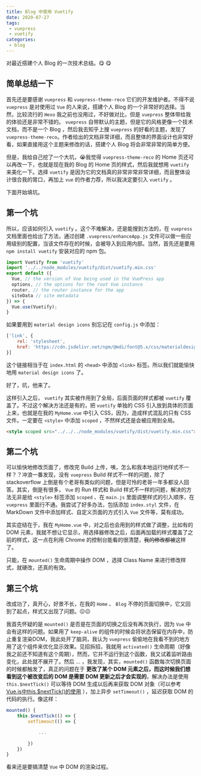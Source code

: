 ```yaml
---
title: Blog 中使用 Vuetify
date: 2020-07-27
tags:
 - vuepress
 - vuetify
categories: 
 - blog
---
```


对最近搭建个人 Blog 的一次技术总结。:yum: :yum:

<!-- more -->

## 简单总结一下

首先还是要感谢 `vuepress` 和 `vuepress-theme-reco` 它们的开发维护者。不得不说 `vuepress` 是对使用过 `Vue` 的人来说，搭建个人 Blog 的一个非常好的选择。当然，比较流行的 `Hexo` 我之前也没用过，不好做对比，但是 `vuepress` 整体带给我的体验还是非常不错的。 `vuepress` 自带默认的主题，但是它的风格更像一个技术文档，而不是一个 Blog ，然后我去知乎上搜 `vuepress` 的好看的主题，发现了 `vuepress-theme-reco`。作者给出的文档非常详细，而且整体的界面设计也非常好看，如果直接用这个主题来修改的话，搭建个人 Blog 将会非常非常的简单方便。

但是，我给自己挖了一个大坑，:sob:我觉得 `vuepress-theme-reco` 的 Home 页还可以再改一下，也就是现在我的 Blog 的 Home 页的样式，然后我就想用 `vuetify` 来美化一下。选择 `vuetify` 是因为它的文档真的非常非常非常详细，而且整体设计很合我的胃口，再加上 `vue` 的作者力荐，所以我决定要引入 `vuetify` 。

下面开始填坑。

## 第一个坑

所以，应该如何引入 `vuetify` 。这个不难解决，还是能搜到方法的，在 `vuepress` 文档里面也给出了方法，通过创建 `.vuepress/enhanceApp.js` 文件可以做一些应用级别的配置，当该文件存在的时候，会被导入到应用内部。当然，首先还是要用 `npm install vuetify` 安装对应的 npm 包。

```js
import Vuetify from 'vuetify'
import '../../node_modules/vuetify/dist/vuetify.min.css'
export default ({
  Vue, // the version of Vue being used in the VuePress app
  options, // the options for the root Vue instance
  router, // the router instance for the app
  siteData // site metadata
}) => {
  Vue.use(Vuetify);
}
```
如果要用到 `material design icons` 别忘记在 `config.js` 中添加：

```js
['link', {
    rel: 'stylesheet',
    href: 'https://cdn.jsdelivr.net/npm/@mdi/font@5.x/css/materialdesignicons.min.css'
}]
```
这个链接相当于在 `index.html` 的 `<head>` 中添加 `<link>` 标签。所以我们就能愉快地用 `material design icons` 了。

好了，坑，他来了。

这样引入之后， `vuetify` 其实被作用到了全局，后面页面的样式都被 `vuetify` 覆盖了。不过这个解决方法还是有的，把 `vuetify` 单独的 CSS 引入放到具体的页面上来，也就是在我的 `MyHome.vue` 中引入 CSS，因为，造成样式混乱的只有 CSS 文件。一定要在 `<style>` 中添加 `scoped` ，不然样式还是会被应用到全局。

```html
<style scoped src="../../../node_modules/vuetify/dist/vuetify.min.css"></style>
```

## 第二个坑

可以愉快地修改页面了，修改完 Build 上传，咦，怎么和我本地运行地样式不一样？？冲浪一番发现，没有 `vuepress` Build 样式不一样的问题，除了 stackoverflow 上倒是有个老哥有类似的问题，但是可怜的老哥一年多都没人回答。其实，倒是有很多， `Vue` 的 Run 样式和 Build 样式不一样的问题，解决的方法无非是给 `<style>` 标签添加 `scoped` 、在 `main.js` 里面调整样式的引入顺序，在 `vuepress` 里面行不通。我尝试了好多办法，包括添加 `index.styl` 文件，在 MarkDown 文件中添加样式、自定义页面的方式引入 `Vue` 文件等，莫有成功。

其实症结在于，我在 `MyHome.vue` 中，对之后也会用到的样式做了调整，比如有的 DOM 元素，我就不想让它显示，用选择器修改之后，后面再加载的样式覆盖了之前的样式，这一点在利用 Chrome 的控制台能看的很清楚，~~我的修改都被~~这样了。

只能，在 `mounted()` 生命周期中操作 DOM ，选择 Class Name 来进行修改样式，就硬改，还真的有效。

## 第三个坑

改成功了，真开心，好景不长，在我的 `Home` 、 `Blog` 不停的页面切换中，它又回到了起点，样式又出现了问题。:confounded::confounded:

我首先怀疑的是 `mounted()` 是否是在页面的切换之后没有再次执行，因为 `Vue` 中会有这样的问题。如果用了 `keep-alive` 的组件的时候会将状态保留在内存中，防止重复渲染DOM，我此处开了脑洞，我认为 `vuepress` 偷偷地在我看不到的地方用了这个组件来优化显示效果。见招拆招，我就用 `activated()` 生命周期（好像我之前还不知道有这个周期），然而，它并不运行到这个函数，我又试着监听路由变化，此处就不展开了。然后 ... ，我发现，其实，`mounted()` 函数每次切换页面的时候都触发了，真正的问题在于 **更改了某个 DOM 元素之后，而这时候我们想看到这个被改变后的 DOM 是需要 DOM 更新之后才会实现的**，解决办法是使用 `this.$nextTick()` 可以等待 DOM 生成以后再来获取 DOM 对象（可以参考 [Vue.js中this.$nextTick()的使用](https://www.cnblogs.com/jin-zhe/p/9985436.html) ），加上异步 `setTimeout()` ，延迟获取 DOM 的代码的执行。像这样：

```js
mounted() {
    this.$nextTick(() => {
        setTimeout(() => {

            ...
            
        })
    })
}
```

看来还是要搞清楚 `Vue` 中 DOM 的渲染过程。